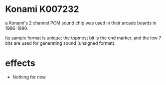 # Konami K007232

a Konami's 2 channel PCM sound chip was used in their arcade boards in 1986-1990.

Its sample format is unique; the topmost bit is the end marker, and the low 7 bits are used for generating sound (unsigned format).

# effects

- Nothing for now
